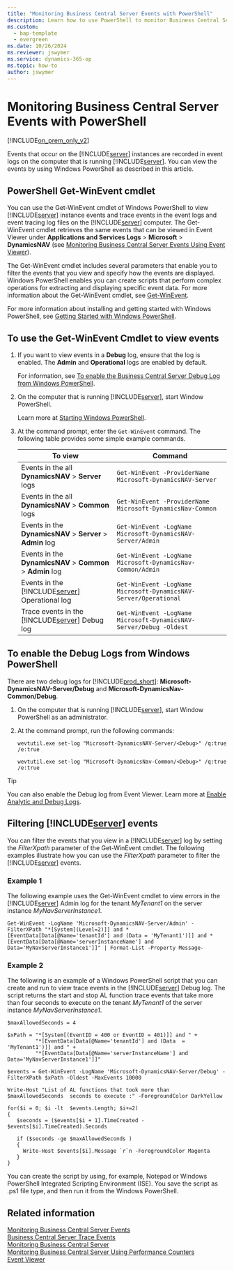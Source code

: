 ```yaml
---
title: "Monitoring Business Central Server Events with PowerShell"
description: Learn how to use PowerShell to monitor Business Central Server instances
ms.custom: 
  - bap-template
  - evergreen
ms.date: 10/26/2024
ms.reviewer: jswymer
ms.service: dynamics-365-op
ms.topic: how-to
author: jswymer
---
```

# Monitoring Business Central Server Events with PowerShell

[!INCLUDE[on_prem_only_v2](../developer/includes/on_prem_only_v2.md)]

Events that occur on the [!INCLUDE[server](../developer/includes/server.md)] instances are recorded in event logs on the computer that is running [!INCLUDE[server](../developer/includes/server.md)]. You can view the events by using Windows PowerShell as described in this article.  

##  <a name="ViewEventsWinPS"></a>PowerShell Get-WinEvent cmdlet

You can use the Get-WinEvent cmdlet of Windows PowerShell to view [!INCLUDE[server](../developer/includes/server.md)] instance events and trace events in the event logs and event tracing log files on the [!INCLUDE[server](../developer/includes/server.md)] computer. The Get-WinEvent cmdlet retrieves the same events that can be viewed in Event Viewer under **Applications and Services Logs** > **Microsoft** > **DynamicsNAV** (see [Monitoring Business Central Server Events Using Event Viewer](monitor-server-events-windows-event-log.md)). 
  
The Get-WinEvent cmdlet includes several parameters that enable you to filter the events that you view and specify how the events are displayed. Windows PowerShell enables you can create scripts that perform complex operations for extracting and displaying specific event data. For more information about the Get-WinEvent cmdlet, see [Get-WinEvent](/powershell/module/microsoft.powershell.diagnostics/get-winevent).  
  
For more information about installing and getting started with Windows PowerShell, see [Getting Started with Windows PowerShell](/powershell/scripting/overview).  
  
## To use the Get-WinEvent Cmdlet to view events  
  
1. If you want to view events in a **Debug** log, ensure that the log is enabled. The **Admin** and **Operational** logs are enabled by default.  
  
   For information, see [To enable the Business Central Server Debug Log from Windows PowerShell](monitor-server-events-with-powershell.md#EnableLog).  
  
2. On the computer that is running [!INCLUDE[server](../developer/includes/server.md)], start Window PowerShell.  
  
   Learn more at [Starting Windows PowerShell](https://go.microsoft.com/fwlink/?LinkID=513794).  
  
3. At the command prompt, enter the `Get-WinEvent` command. The following table provides some simple example commands.  
  
   |To view|Command|  
   |-------------|-------------|  
   |Events in the all **DynamicsNAV** > **Server** logs|`Get-WinEvent -ProviderName Microsoft-DynamicsNAV-Server`|
   |Events in the all **DynamicsNAV** > **Common** logs|`Get-WinEvent -ProviderName Microsoft-DynamicsNav-Common`|  
   |Events in the **DynamicsNAV** > **Server** > **Admin** log|`Get-WinEvent -LogName Microsoft-DynamicsNAV-Server/Admin`|
   |Events in the **DynamicsNAV** > **Common** > **Admin** log|`Get-WinEvent -LogName Microsoft-DynamicsNav-Common/Admin`|  
   |Events in the [!INCLUDE[server](../developer/includes/server.md)] Operational log|`Get-WinEvent -LogName Microsoft-DynamicsNAV-Server/Operational`|  
   |Trace events in the [!INCLUDE[server](../developer/includes/server.md)] Debug log|`Get-WinEvent -LogName Microsoft-DynamicsNAV-Server/Debug -Oldest`|  

##  <a name="EnableLog"></a> To enable the Debug Logs from Windows PowerShell

There are two debug logs for [!INCLUDE[prod_short](../developer/includes/prod_short.md)]: **Microsoft-DynamicsNAV-Server/Debug** and **Microsoft-DynamicsNav-Common/Debug**.
  
1. On the computer that is running [!INCLUDE[server](../developer/includes/server.md)], start Window PowerShell as an administrator.  
  
2. At the command prompt, run the following commands:  
  
   ```  
   wevtutil.exe set-log "Microsoft-DynamicsNAV-Server/<Debug>" /q:true /e:true  
   ```  

   ```  
   wevtutil.exe set-log "Microsoft-DynamicsNav-Common/<Debug>" /q:true /e:true  
   ```  

> [!TIP]  
> You can also enable the Debug log from Event Viewer. Learn more at [Enable Analytic and Debug Logs](/previous-versions/windows/it-pro/windows-server-2008-R2-and-2008/cc749492(v=ws.11)).  
  
## Filtering [!INCLUDE[server](../developer/includes/server.md)] events

You can filter the events that you view in a [!INCLUDE[server](../developer/includes/server.md)] log by setting the *FilterXpath* parameter of the Get-WinEvent cmdlet. The following examples illustrate how you can use the *FilterXpath* parameter to filter the [!INCLUDE[server](../developer/includes/server.md)] events.  
  
### Example 1  
  
The following example uses the Get-WinEvent cmdlet to view errors in the [!INCLUDE[server](../developer/includes/server.md)] Admin log for the tenant *MyTenant1* on the server instance *MyNavServerInstance1*.  
  
```  
Get-WinEvent -LogName 'Microsoft-DynamicsNAV-Server/Admin' -FilterXPath "*[System[(Level=2)]] and *[EventData[Data[@Name='tenantId'] and (Data = 'MyTenant1')]] and *[EventData[Data[@Name='serverInstanceName'] and Data='MyNavServerInstance1']]" | Format-List -Property Message-  
```  
  
### Example 2  
  
The following is an example of a Windows PowerShell script that you can create and run to view trace events in the [!INCLUDE[server](../developer/includes/server.md)] Debug log. The script returns the start and stop AL function trace events that take more than four seconds to execute on the tenant *MyTenant1* of the server instance *MyNavServerInstance1*.  
  
```  
$maxAllowedSeconds = 4  
  
$xPath = "*[System[(EventID = 400 or EventID = 401)]] and " +   
         "*[EventData[Data[@Name='tenantId'] and (Data  = 'MyTenant1')]] and " +  
         "*[EventData[Data[@Name='serverInstanceName'] and Data='MyNavServerInstance1']]"  
  
$events = Get-WinEvent -LogName 'Microsoft-DynamicsNAV-Server/Debug' -FilterXPath $xPath -Oldest -MaxEvents 10000  
  
Write-Host "List of AL functions that took more than $maxAllowedSeconds  seconds to execute :" -ForegroundColor DarkYellow  
  
for($i = 0; $i -lt  $events.Length; $i+=2)  
{   
   $seconds = ($events[$i + 1].TimeCreated - $events[$i].TimeCreated).Seconds  
  
   if ($seconds -ge $maxAllowedSeconds )  
   {  
     Write-Host $events[$i].Message `r`n -ForegroundColor Magenta  
   }  
}  
```  
  
 You can create the script by using, for example, Notepad or Windows PowerShell Integrated Scripting Environment \(ISE\). You save the script as .ps1 file type, and then run it from the Windows PowerShell.  
  
## Related information

[Monitoring Business Central Server Events](monitor-server-events.md)  
[Business Central Server Trace Events](server-trace-events.md)  
[Monitoring Business Central Server](monitor-server.md)  
[Monitoring Business Central Server Using Performance Counters](monitor-server-using-performance-counters.md)  
[Event Viewer](/windows/security/threat-protection/microsoft-defender-atp/event-error-codes)
